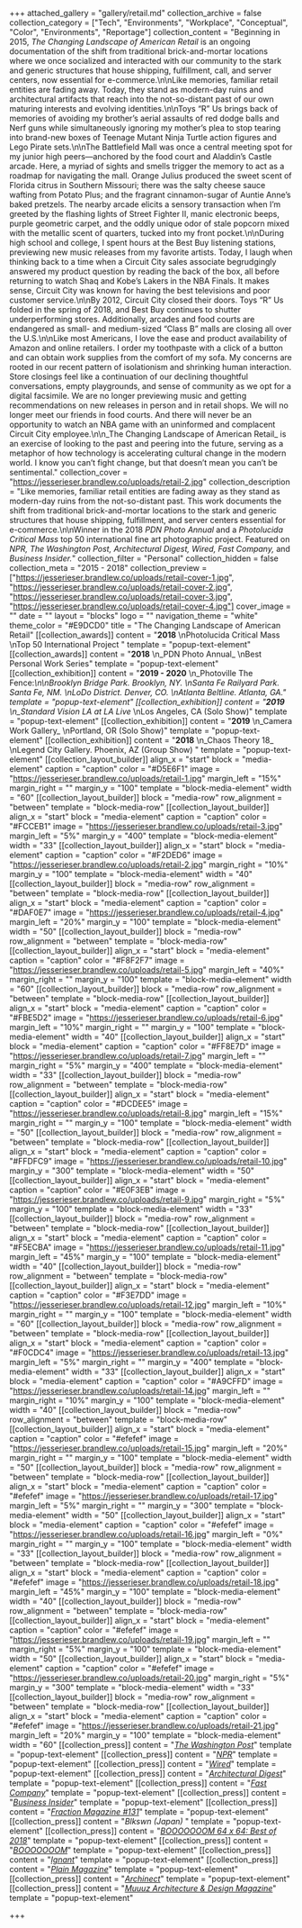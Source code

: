 +++
attached_gallery = "gallery/retail.md"
collection_archive = false
collection_category = ["Tech", "Environments", "Workplace", "Conceptual", "Color", "Environments", "Reportage"]
collection_content = "Beginning in 2015, _The Changing Landscape of American Retail_ is an ongoing documentation of the shift from traditional brick-and-mortar locations where we once socialized and interacted with our community to the stark and generic structures that house shipping, fulfillment, call, and server centers, now essential for e-commerce.\n\nLike memories, familiar retail entities are fading away. Today, they stand as modern-day ruins and architectural artifacts that reach into the not-so-distant past of our own maturing interests and evolving identities.\n\nToys “R” Us brings back of memories of avoiding my brother’s aerial assaults of red dodge balls and Nerf guns while simultaneously ignoring my mother’s plea to stop tearing into brand-new boxes of Teenage Mutant Ninja Turtle action figures and Lego Pirate sets.\n\nThe Battlefield Mall was once a central meeting spot for my junior high peers—anchored by the food court and Aladdin’s Castle arcade. Here, a myriad of sights and smells trigger the memory to act as a roadmap for navigating the mall. Orange Julius produced the sweet scent of Florida citrus in Southern Missouri; there was the salty cheese sauce wafting from Potato Plus; and the fragrant cinnamon-sugar of Auntie Anne’s baked pretzels. The nearby arcade elicits a sensory transaction when I’m greeted by the flashing lights of Street Fighter II, manic electronic beeps, purple geometric carpet, and the oddly unique odor of stale popcorn mixed with the metallic scent of quarters, tucked into my front pocket.\n\nDuring high school and college, I spent hours at the Best Buy listening stations, previewing new music releases from my favorite artists. Today, I laugh when thinking back to a time when a Circuit City sales associate begrudgingly answered my product question by reading the back of the box, all before returning to watch Shaq and Kobe’s Lakers in the NBA Finals. It makes sense, Circuit City was known for having the best televisions and poor customer service.\n\nBy 2012, Circuit City closed their doors. Toys “R” Us folded in the spring of 2018, and Best Buy continues to shutter underperforming stores. Additionally, arcades and food courts are endangered as small- and medium-sized “Class B” malls are closing all over the U.S.\n\nLike most Americans, I love the ease and product availability of Amazon and online retailers. I order my toothpaste with a click of a button and can obtain work supplies from the comfort of my sofa. My concerns are rooted in our recent pattern of isolationism and shrinking human interaction. Store closings feel like a continuation of our declining thoughtful conversations, empty playgrounds, and sense of community as we opt for a digital facsimile. We are no longer previewing music and getting recommendations on new releases in person and in retail shops. We will no longer meet our friends in food courts. And there will never be an opportunity to watch an NBA game with an uninformed and complacent Circuit City employee.\n\n_The Changing Landscape of American Retail_ is an exercise of looking to the past and peering into the future, serving as a metaphor of how technology is accelerating cultural change in the modern world. I know you can’t fight change, but that doesn’t mean you can’t be sentimental."
collection_cover = "https://jesserieser.brandlew.co/uploads/retail-2.jpg"
collection_description = "Like memories, familiar retail entities are fading away as they stand as modern-day ruins from the not-so-distant past. This work documents the shift from traditional brick-and-mortar locations to the stark and generic structures that house shipping, fulfillment, and server centers essential for e-commerce.\n\nWinner in the 2018 _PDN Photo Annual_ and a _Photolucida_ _Critical Mass_ top 50 international fine art photographic project. Featured on _NPR, The Washington Post, Architectural Digest, Wired, Fast Company,_ and _Business Insider._"
collection_filter = "Personal"
collection_hidden = false
collection_meta = "2015 - 2018"
collection_preview = ["https://jesserieser.brandlew.co/uploads/retail-cover-1.jpg", "https://jesserieser.brandlew.co/uploads/retail-cover-2.jpg", "https://jesserieser.brandlew.co/uploads/retail-cover-3.jpg", "https://jesserieser.brandlew.co/uploads/retail-cover-4.jpg"]
cover_image = ""
date = ""
layout = "blocks"
logo = ""
navigation_theme = "white"
theme_color = "#E9DCD0"
title = "The Changing Landscape of American Retail"
[[collection_awards]]
content = "**2018**  \nPhotolucida Critical Mass  \nTop 50 International Project "
template = "popup-text-element"
[[collection_awards]]
content = "**2018**  \n_PDN Photo Annual_   \nBest Personal Work Series"
template = "popup-text-element"
[[collection_exhibition]]
content = "**2019 - 2020**  \n_Photoville The Fence:_\n\nBrooklyn Bridge Park. Brooklyn, NY.  \nSanta Fe Railyard Park. Santa Fe, NM.  \nLoDo District. Denver, CO.  \nAtlanta Beltline. Atlanta, GA."
template = "popup-text-element"
[[collection_exhibition]]
content = "**2019**  \n_Standard Vision LA at LA Live_  \nLos Angeles, CA (Solo Show)"
template = "popup-text-element"
[[collection_exhibition]]
content = "**2019**  \n_Camera Work Gallery_  \nPortland, OR (Solo Show)"
template = "popup-text-element"
[[collection_exhibition]]
content = "**2018**  \n_Chaos Theory 18_  \nLegend City Gallery. Phoenix, AZ (Group Show) "
template = "popup-text-element"
[[collection_layout_builder]]
align_x = "start"
block = "media-element"
caption = "caption"
color = "#D5E6F1"
image = "https://jesserieser.brandlew.co/uploads/retail-1.jpg"
margin_left = "15%"
margin_right = ""
margin_y = "100"
template = "block-media-element"
width = "60"
[[collection_layout_builder]]
block = "media-row"
row_alignment = "between"
template = "block-media-row"
[[collection_layout_builder]]
align_x = "start"
block = "media-element"
caption = "caption"
color = "#FCCEB1"
image = "https://jesserieser.brandlew.co/uploads/retail-3.jpg"
margin_left = "5%"
margin_y = "400"
template = "block-media-element"
width = "33"
[[collection_layout_builder]]
align_x = "start"
block = "media-element"
caption = "caption"
color = "#F2DED6"
image = "https://jesserieser.brandlew.co/uploads/retail-2.jpg"
margin_right = "10%"
margin_y = "100"
template = "block-media-element"
width = "40"
[[collection_layout_builder]]
block = "media-row"
row_alignment = "between"
template = "block-media-row"
[[collection_layout_builder]]
align_x = "start"
block = "media-element"
caption = "caption"
color = "#DAF0E7"
image = "https://jesserieser.brandlew.co/uploads/retail-4.jpg"
margin_left = "20%"
margin_y = "100"
template = "block-media-element"
width = "50"
[[collection_layout_builder]]
block = "media-row"
row_alignment = "between"
template = "block-media-row"
[[collection_layout_builder]]
align_x = "start"
block = "media-element"
caption = "caption"
color = "#F8F2F7"
image = "https://jesserieser.brandlew.co/uploads/retail-5.jpg"
margin_left = "40%"
margin_right = ""
margin_y = "100"
template = "block-media-element"
width = "60"
[[collection_layout_builder]]
block = "media-row"
row_alignment = "between"
template = "block-media-row"
[[collection_layout_builder]]
align_x = "start"
block = "media-element"
caption = "caption"
color = "#FBE5D2"
image = "https://jesserieser.brandlew.co/uploads/retail-6.jpg"
margin_left = "10%"
margin_right = ""
margin_y = "100"
template = "block-media-element"
width = "40"
[[collection_layout_builder]]
align_x = "start"
block = "media-element"
caption = "caption"
color = "#FF8E7D"
image = "https://jesserieser.brandlew.co/uploads/retail-7.jpg"
margin_left = ""
margin_right = "5%"
margin_y = "400"
template = "block-media-element"
width = "33"
[[collection_layout_builder]]
block = "media-row"
row_alignment = "between"
template = "block-media-row"
[[collection_layout_builder]]
align_x = "start"
block = "media-element"
caption = "caption"
color = "#DCDEE5"
image = "https://jesserieser.brandlew.co/uploads/retail-8.jpg"
margin_left = "15%"
margin_right = ""
margin_y = "100"
template = "block-media-element"
width = "50"
[[collection_layout_builder]]
block = "media-row"
row_alignment = "between"
template = "block-media-row"
[[collection_layout_builder]]
align_x = "start"
block = "media-element"
caption = "caption"
color = "#FFDFC9"
image = "https://jesserieser.brandlew.co/uploads/retail-10.jpg"
margin_y = "300"
template = "block-media-element"
width = "50"
[[collection_layout_builder]]
align_x = "start"
block = "media-element"
caption = "caption"
color = "#E0F3EB"
image = "https://jesserieser.brandlew.co/uploads/retail-9.jpg"
margin_right = "5%"
margin_y = "100"
template = "block-media-element"
width = "33"
[[collection_layout_builder]]
block = "media-row"
row_alignment = "between"
template = "block-media-row"
[[collection_layout_builder]]
align_x = "start"
block = "media-element"
caption = "caption"
color = "#F5ECBA"
image = "https://jesserieser.brandlew.co/uploads/retail-11.jpg"
margin_left = "45%"
margin_y = "100"
template = "block-media-element"
width = "40"
[[collection_layout_builder]]
block = "media-row"
row_alignment = "between"
template = "block-media-row"
[[collection_layout_builder]]
align_x = "start"
block = "media-element"
caption = "caption"
color = "#F3E7DD"
image = "https://jesserieser.brandlew.co/uploads/retail-12.jpg"
margin_left = "10%"
margin_right = ""
margin_y = "100"
template = "block-media-element"
width = "60"
[[collection_layout_builder]]
block = "media-row"
row_alignment = "between"
template = "block-media-row"
[[collection_layout_builder]]
align_x = "start"
block = "media-element"
caption = "caption"
color = "#F0CDC4"
image = "https://jesserieser.brandlew.co/uploads/retail-13.jpg"
margin_left = "5%"
margin_right = ""
margin_y = "400"
template = "block-media-element"
width = "33"
[[collection_layout_builder]]
align_x = "start"
block = "media-element"
caption = "caption"
color = "#A9CFFD"
image = "https://jesserieser.brandlew.co/uploads/retail-14.jpg"
margin_left = ""
margin_right = "10%"
margin_y = "100"
template = "block-media-element"
width = "40"
[[collection_layout_builder]]
block = "media-row"
row_alignment = "between"
template = "block-media-row"
[[collection_layout_builder]]
align_x = "start"
block = "media-element"
caption = "caption"
color = "#efefef"
image = "https://jesserieser.brandlew.co/uploads/retail-15.jpg"
margin_left = "20%"
margin_right = ""
margin_y = "100"
template = "block-media-element"
width = "50"
[[collection_layout_builder]]
block = "media-row"
row_alignment = "between"
template = "block-media-row"
[[collection_layout_builder]]
align_x = "start"
block = "media-element"
caption = "caption"
color = "#efefef"
image = "https://jesserieser.brandlew.co/uploads/retail-17.jpg"
margin_left = "5%"
margin_right = ""
margin_y = "300"
template = "block-media-element"
width = "50"
[[collection_layout_builder]]
align_x = "start"
block = "media-element"
caption = "caption"
color = "#efefef"
image = "https://jesserieser.brandlew.co/uploads/retail-16.jpg"
margin_left = "0%"
margin_right = ""
margin_y = "100"
template = "block-media-element"
width = "33"
[[collection_layout_builder]]
block = "media-row"
row_alignment = "between"
template = "block-media-row"
[[collection_layout_builder]]
align_x = "start"
block = "media-element"
caption = "caption"
color = "#efefef"
image = "https://jesserieser.brandlew.co/uploads/retail-18.jpg"
margin_left = "45%"
margin_y = "100"
template = "block-media-element"
width = "40"
[[collection_layout_builder]]
block = "media-row"
row_alignment = "between"
template = "block-media-row"
[[collection_layout_builder]]
align_x = "start"
block = "media-element"
caption = "caption"
color = "#efefef"
image = "https://jesserieser.brandlew.co/uploads/retail-19.jpg"
margin_left = ""
margin_right = "5%"
margin_y = "100"
template = "block-media-element"
width = "50"
[[collection_layout_builder]]
align_x = "start"
block = "media-element"
caption = "caption"
color = "#efefef"
image = "https://jesserieser.brandlew.co/uploads/retail-20.jpg"
margin_right = "5%"
margin_y = "300"
template = "block-media-element"
width = "33"
[[collection_layout_builder]]
block = "media-row"
row_alignment = "between"
template = "block-media-row"
[[collection_layout_builder]]
align_x = "start"
block = "media-element"
caption = "caption"
color = "#efefef"
image = "https://jesserieser.brandlew.co/uploads/retail-21.jpg"
margin_left = "20%"
margin_y = "100"
template = "block-media-element"
width = "60"
[[collection_press]]
content = "[_The Washington Post_](https://www.washingtonpost.com/photography/2019/11/22/photographing-retail-apocalypse/?utm_campaign=later-linkinbio-jesserieser&utm_content=later-4242812&utm_medium=social&utm_source=instagram)"
template = "popup-text-element"
[[collection_press]]
content = "[_NPR_](https://kjzz.org/content/708344/changing-face-retail-through-camera-lens)"
template = "popup-text-element"
[[collection_press]]
content = "[_Wired_](https://www.wired.com/story/photo-gallery-retail-apocalypse/)"
template = "popup-text-element"
[[collection_press]]
content = "[_Architectural Digest_](https://www.architecturaldigest.com/story/jesse-rieser-retail-apocalypse)"
template = "popup-text-element"
[[collection_press]]
content = "[_Fast Company_](https://www.fastcompany.com/90230234/the-retail-apocalypse-in-pictures)"
template = "popup-text-element"
[[collection_press]]
content = "[_Business Insider_](https://www.businessinsider.com/retail-apocalypse-american-landscape-jesse-rieser-photos-2018-12)"
template = "popup-text-element"
[[collection_press]]
content = "[_Fraction Magazine #131_](http://www.fractionmagazine.com/jesse-rieser)"
template = "popup-text-element"
[[collection_press]]
content = "_Blkswn (Japan)_ "
template = "popup-text-element"
[[collection_press]]
content = "[_BOOOOOOOM 64 x 64: Best of 2018_](https://www.booooooom.com/2018/12/31/fav-photos-found-in-2018-64-photos-by-64-photographers/)"
template = "popup-text-element"
[[collection_press]]
content = "[_BOOOOOOOM_](https://www.booooooom.com/2018/09/20/photographer-spotlight-jesse-rieser/)"
template = "popup-text-element"
[[collection_press]]
content = "[_Ignant_](https://www.ignant.com/2018/08/28/the-retail-apocalypse-by-jesse-rieser/)"
template = "popup-text-element"
[[collection_press]]
content = "[_Plain Magazine_](https://plainmagazine.com/jesse-rieser-changing-american-retail/)"
template = "popup-text-element"
[[collection_press]]
content = "[_Archinect_](https://archinect.com/features/article/150117527/in-focus-jesse-rieser-and-his-2d-facsimile-to-architecture)"
template = "popup-text-element"
[[collection_press]]
content = "[_Muuuz Architecture & Design Magazine_](https://www.muuuz.com/magazine/rubriques/arts/49392-jesse-rieser-the-changing-landscape-of-american-retail.html)"
template = "popup-text-element"

+++
